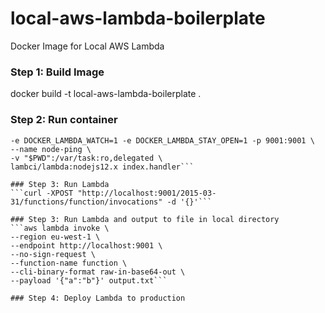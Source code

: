 # local-aws-lambda-boilerplate
Docker Image for Local AWS Lambda

### Step 1: Build Image
docker build -t local-aws-lambda-boilerplate .

### Step 2: Run container
```docker run --rm \
-e DOCKER_LAMBDA_WATCH=1 -e DOCKER_LAMBDA_STAY_OPEN=1 -p 9001:9001 \
--name node-ping \
-v "$PWD":/var/task:ro,delegated \
lambci/lambda:nodejs12.x index.handler```

### Step 3: Run Lambda
```curl -XPOST "http://localhost:9001/2015-03-31/functions/function/invocations" -d '{}'```

### Step 3: Run Lambda and output to file in local directory
```aws lambda invoke \
--region eu-west-1 \
--endpoint http://localhost:9001 \
--no-sign-request \
--function-name function \
--cli-binary-format raw-in-base64-out \
--payload '{"a":"b"}' output.txt```

### Step 4: Deploy Lambda to production